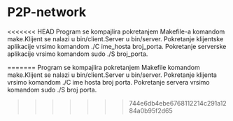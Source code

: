 # P2P-network
<<<<<<< HEAD
Program se kompajlira pokretanjem Makefile-a komandom make.Klijent se nalazi u bin/client.Server u bin/server.
Pokretanje klijentske aplikacije vrsimo komandom ./C ime_hosta broj_porta.
Pokretanje serverske aplikacije vrsimo komandom sudo ./S broj_porta.

=======
Program se kompajlira pokretanjem Makefile komandom make.Klijent se nalazi u bin/client.Server u bin/server.
Pokretanje klijenta vrsimo komandom ./C ime hosta broj porta.
Pokretanje servera vrsimo komandom sudo ./S broj porta.
>>>>>>> 744e6db4ebe6768112214c291a1284a0b95f2d65
